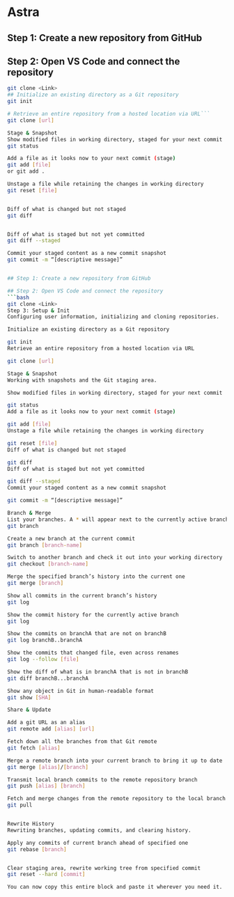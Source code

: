 # Astra
## Step 1: Create a new repository from GitHub

## Step 2: Open VS Code and connect the repository
```bash
git clone <Link>
## Initialize an existing directory as a Git repository
git init

# Retrieve an entire repository from a hosted location via URL```
git clone [url]

Stage & Snapshot
Show modified files in working directory, staged for your next commit
git status

Add a file as it looks now to your next commit (stage)
git add [file]
or git add .

Unstage a file while retaining the changes in working directory
git reset [file]


Diff of what is changed but not staged
git diff


Diff of what is staged but not yet committed
git diff --staged

Commit your staged content as a new commit snapshot
git commit -m “[descriptive message]”


## Step 1: Create a new repository from GitHub

## Step 2: Open VS Code and connect the repository
```bash
git clone <Link>
Step 3: Setup & Init
Configuring user information, initializing and cloning repositories.

Initialize an existing directory as a Git repository

git init
Retrieve an entire repository from a hosted location via URL

git clone [url]

Stage & Snapshot
Working with snapshots and the Git staging area.

Show modified files in working directory, staged for your next commit

git status
Add a file as it looks now to your next commit (stage)

git add [file]
Unstage a file while retaining the changes in working directory

git reset [file]
Diff of what is changed but not staged

git diff
Diff of what is staged but not yet committed

git diff --staged
Commit your staged content as a new commit snapshot

git commit -m “[descriptive message]”

Branch & Merge
List your branches. A * will appear next to the currently active branch
git branch

Create a new branch at the current commit
git branch [branch-name]

Switch to another branch and check it out into your working directory
git checkout [branch-name]

Merge the specified branch’s history into the current one
git merge [branch]

Show all commits in the current branch’s history
git log

Show the commit history for the currently active branch
git log

Show the commits on branchA that are not on branchB
git log branchB..branchA

Show the commits that changed file, even across renames
git log --follow [file]

Show the diff of what is in branchA that is not in branchB
git diff branchB...branchA

Show any object in Git in human-readable format
git show [SHA]

Share & Update

Add a git URL as an alias
git remote add [alias] [url]

Fetch down all the branches from that Git remote
git fetch [alias]

Merge a remote branch into your current branch to bring it up to date
git merge [alias]/[branch]

Transmit local branch commits to the remote repository branch
git push [alias] [branch]

Fetch and merge changes from the remote repository to the local branch
git pull


Rewrite History
Rewriting branches, updating commits, and clearing history.

Apply any commits of current branch ahead of specified one
git rebase [branch]


Clear staging area, rewrite working tree from specified commit
git reset --hard [commit]

You can now copy this entire block and paste it wherever you need it.









